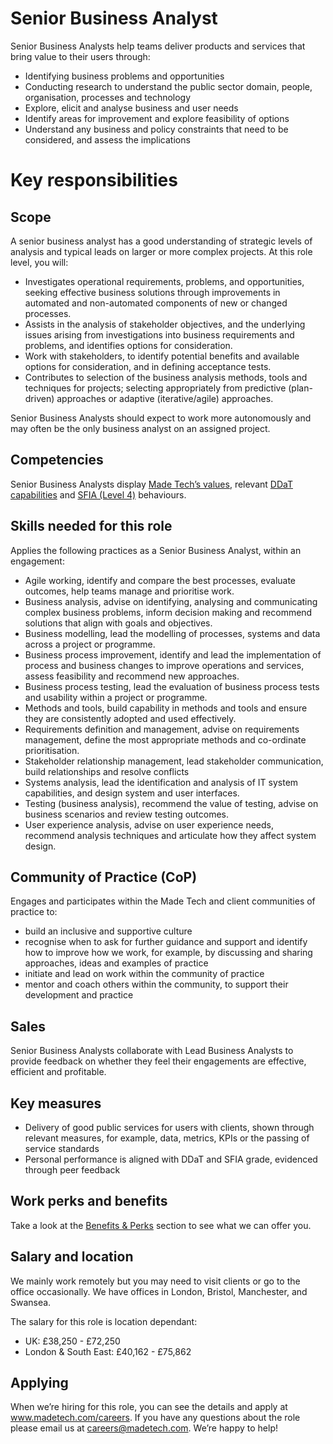 # Senior Business Analyst

Senior Business Analysts help teams deliver products and services that bring value to their users through:

- Identifying business problems and opportunities
- Conducting research to understand the public sector domain, people, organisation, processes and technology
- Explore, elicit and analyse business and user needs
- Identify areas for improvement and explore feasibility of options
- Understand any business and policy constraints that need to be considered, and assess the implications


# Key responsibilities

## Scope

A senior business analyst has a good understanding of strategic levels of analysis and typical leads on larger or more complex projects.
At this role level, you will:

- Investigates operational requirements, problems, and opportunities, seeking effective business solutions through improvements in automated and non-automated components of new or changed processes. 
- Assists in the analysis of stakeholder objectives, and the underlying issues arising from investigations into business requirements and problems, and identifies options for consideration. 
- Work with stakeholders, to identify potential benefits and available options for consideration, and in defining acceptance tests.
- Contributes to selection of the business analysis methods, tools and techniques for projects; selecting appropriately from predictive (plan-driven) approaches or adaptive (iterative/agile) approaches.

Senior Business Analysts should expect to work more autonomously and may often be the only business analyst on an assigned project.


## Competencies

Senior Business Analysts display [Made Tech’s values](https://github.com/madetech/handbook/blob/main/company/about.md), relevant [DDaT capabilities](https://www.gov.uk/guidance/business-analyst--2#:~:text=Skill%20level%3A%20working-,Senior%20business%20analyst,system%20in%20a%20project%20or%20programme%20of%20work.%20(Skill%20level%3A%20practitioner),-Lead%20business%20analyst) and [SFIA (Level 4)](https://sfia-online.org/en/sfia-8/responsibilities/level-4) behaviours.

## Skills needed for this role

Applies the following practices as a Senior Business Analyst, within an engagement:

- Agile working, identify and compare the best processes, evaluate outcomes, help teams manage and prioritise work.
- Business analysis, advise on identifying, analysing and communicating complex business problems, inform decision making and recommend solutions that align with goals and objectives.
- Business modelling, lead the modelling of processes, systems and data across a project or programme.
- Business process improvement, identify and lead the implementation of process and business changes to improve operations and services, assess feasibility and recommend new approaches.
- Business process testing, lead the evaluation of business process tests and usability within a project or programme.
- Methods and tools, build capability in methods and tools and ensure they are consistently adopted and used effectively.
- Requirements definition and management, advise on requirements management, define the most appropriate methods and co-ordinate prioritisation.
- Stakeholder relationship management, lead stakeholder communication, build relationships and resolve conflicts
- Systems analysis, lead the identification and analysis of IT system capabilities, and design system and user interfaces. 
- Testing (business analysis), recommend the value of testing, advise on business scenarios and review testing outcomes.
- User experience analysis, advise on user experience needs, recommend analysis techniques and articulate how they affect system design.


## Community of Practice (CoP)

Engages and participates within the Made Tech and client communities of practice to:

- build an inclusive and supportive culture
- recognise when to ask for further guidance and support and identify how to improve how we work, for example, by discussing and sharing approaches, ideas and examples of practice
- initiate and lead on work within the community of practice
- mentor and coach others within the community, to support their development and practice

## Sales

Senior Business Analysts collaborate with Lead Business Analysts to provide feedback on whether they feel their engagements are effective, efficient and profitable.

## Key measures

- Delivery of good public services for users with clients, shown through relevant measures, for example, data, metrics, KPIs or the passing of service standards
- Personal performance is aligned with DDaT and SFIA grade, evidenced through peer feedback

## Work perks and benefits
Take a look at the [Benefits & Perks](https://github.com/madetech/handbook/blob/350005eb3769ef05338461af6413e4553aee54b2/benefits/made_tech_benefits_box.md) section to see what we can offer you. 

## Salary and location

We mainly work remotely but you may need to visit clients or go to the office occasionally. We have offices in London, Bristol, Manchester, and Swansea. 

The salary for this role is location dependant:

- UK: £38,250 - £72,250
- London & South East: £40,162 - £75,862

## Applying

When we’re hiring for this role, you can see the details and apply at www.madetech.com/careers. If you have any questions about the role please email us at careers@madetech.com. We’re happy to help!
